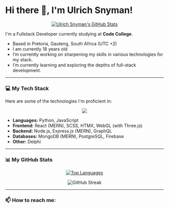 # Hi there 👋, I'm Ulrich Snyman!

<p align="center">
  <a href="https://github.com/UlrichSnyman">
    <img src="https://github-readme-stats.vercel.app/api?username=YOUR_USERNAME&show_icons=true&theme=dracula&count_private=true" alt="Ulrich Snyman's GitHub Stats" />
  </a>
</p>

I'm a Fullstack Developer currently studying at **Code College**.

- Based in Pretoria, Gauteng, South Africa (UTC +2)
- I am currently 18 years old
- I’m currently working on sharpening my skills in various technologies for my stack.
- I’m currently learning and exploring the depths of full-stack development.

---

### 💻 My Tech Stack

Here are some of the technologies I'm proficient in:

<p align="center">
  <a href="https://skillicons.dev">
    <img src="https://skillicons.dev/icons?i=python,js,react,nodejs,express,mongodb,scss,postgresql,firebase,graphql,threejs,html,css" />
  </a>
</p>

*   **Languages:** Python, JavaScript
*   **Frontend:** React (MERN), SCSS, HTMX, WebGL (with Three.js)
*   **Backend:** Node.js, Express.js (MERN), GraphQL
*   **Databases:** MongoDB (MERN), PostgreSQL, Firebase
*   **Other:** Delphi

---

### 📊 My GitHub Stats

<p align="center">
  <a href="https://github.com/UlrichSnyman">
    <img src="https://github-readme-stats.vercel.app/api/top-langs/?username=YOUR_USERNAME&layout=compact&theme=dracula" alt="Top Languages" />
  </a>
</p>

<p align="center">
  <img src="https://github-readme-streak-stats.herokuapp.com/?user=YOUR_USERNAME&theme=dracula" alt="GitHub Streak" />
</p>

---

### 📫 How to reach me:

<!-- Add your social media links here -->
<!-- Example: -->
<!-- <a href="https://www.linkedin.com/in/your-linkedin-profile/"><img src="https://img.shields.io/badge/LinkedIn-0077B5?style=for-the-badge&logo=linkedin&logoColor=white" alt="LinkedIn"/></a> -->
<!-- <a href="https://twitter.com/your-twitter-handle"><img src="https://img.shields.io/badge/Twitter-1DA1F2?style=for-the-badge&logo=twitter&logoColor=white" alt="Twitter"/></a> -->
